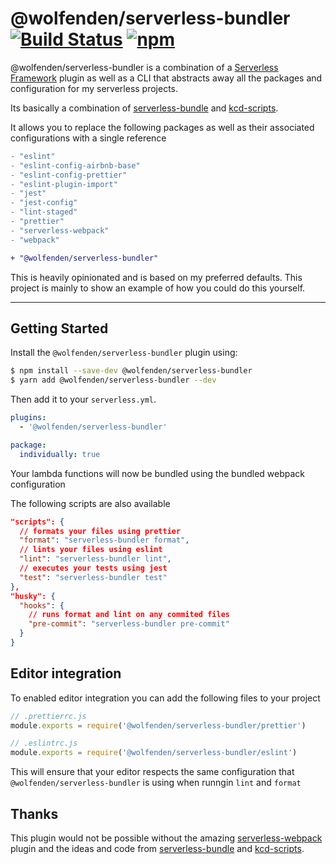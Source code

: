 # @wolfenden/serverless-bundler [![Build Status](https://github.com/michael-wolfenden/serverless-bundler/workflows/npm-publish/badge.svg)](https://github.com/michael-wolfenden/serverless-bundler/actions) [![npm](https://img.shields.io/npm/v/@wolfenden/serverless-bundler.svg)](https://www.npmjs.com/package/@wolfenden/serverless-bundler)

@wolfenden/serverless-bundler is a combination of a 
[Serverless Framework](https://www.serverless.com) plugin as well as a CLI that abstracts away all the packages and configuration for my serverless projects.

Its basically a combination of [serverless-bundle](https://github.com/AnomalyInnovations/serverless-bundle) and [kcd-scripts](https://github.com/kentcdodds/kcd-scripts).

It allows you to replace the following packages as well as their associated configurations with a single reference

```diff
- "eslint"
- "eslint-config-airbnb-base"
- "eslint-config-prettier"
- "eslint-plugin-import"
- "jest"
- "jest-config"
- "lint-staged"
- "prettier"
- "serverless-webpack"
- "webpack"

+ "@wolfenden/serverless-bundler"
```

This is heavily opinionated and is based on my preferred defaults. This project is mainly to show an example of how you could do this yourself.

---

## Getting Started

Install the `@wolfenden/serverless-bundler` plugin using:

```bash
$ npm install --save-dev @wolfenden/serverless-bundler
$ yarn add @wolfenden/serverless-bundler --dev
```

Then add it to your `serverless.yml`.

```yaml
plugins:
  - '@wolfenden/serverless-bundler'

package:
  individually: true
```

Your lambda functions will now be bundled using the bundled webpack configuration

The following scripts are also available

```json
"scripts": {
  // formats your files using prettier
  "format": "serverless-bundler format",
  // lints your files using eslint
  "lint": "serverless-bundler lint",
  // executes your tests using jest
  "test": "serverless-bundler test"
},
"husky": {
  "hooks": {
    // runs format and lint on any commited files
    "pre-commit": "serverless-bundler pre-commit"
  }
}
```

## Editor integration

To enabled editor integration you can add the following files to your project

```js
// .prettierrc.js
module.exports = require('@wolfenden/serverless-bundler/prettier')
```

```js
// .eslintrc.js
module.exports = require('@wolfenden/serverless-bundler/eslint')
```

This will ensure that your editor respects the same configuration that `@wolfenden/serverless-bundler` is using when runngin `lint` and `format`

## Thanks

This plugin would not be possible without the amazing [serverless-webpack](https://github.com/serverless-heaven/serverless-webpack) plugin and the ideas and code from [serverless-bundle](https://github.com/AnomalyInnovations/serverless-bundle) and [kcd-scripts](https://github.com/kentcdodds/kcd-scripts).
